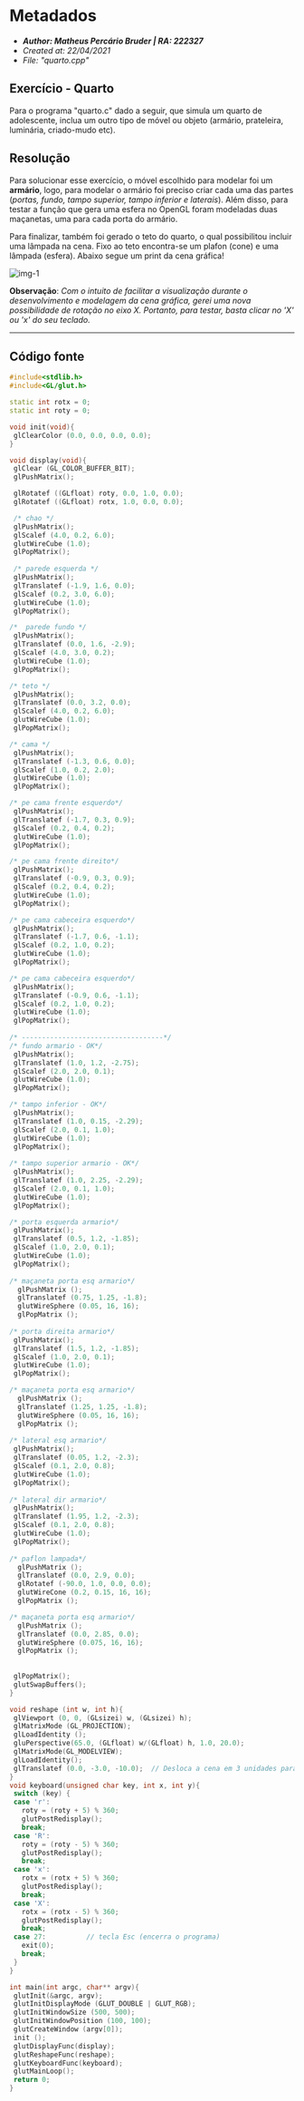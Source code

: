 # Metadados
 * **_Author: Matheus Percário Bruder | RA: 222327_**
 * *Created at: 22/04/2021*
 * *File: "quarto.cpp"*

 ## Exercício - Quarto
  Para o programa "quarto.c" dado a seguir, que simula um quarto de adolescente, inclua um outro tipo de móvel ou objeto (armário, prateleira, luminária, criado-mudo etc).

 ## Resolução
  Para solucionar esse exercício, o móvel escolhido para modelar foi um **armário**, logo, para modelar o armário foi preciso criar cada uma das partes (_portas, fundo, tampo superior, tampo inferior e laterais_). Além disso, para testar a função que gera uma esfera no OpenGL foram modeladas duas maçanetas, uma para cada porta do armário.

  Para finalizar, também foi gerado o teto do quarto, o qual possibilitou incluir uma lâmpada na cena. Fixo ao teto encontra-se um plafon (cone) e uma lâmpada (esfera). Abaixo segue um print da cena gráfica!

  ![img-1](assets/quarto.png)

  **Observação**: *Com o intuito de facilitar a visualização durante o desenvolvimento e modelagem da cena gráfica, gerei uma nova possibilidade de rotação no eixo X. Portanto, para testar, basta clicar no 'X' ou 'x' do seu teclado.*

 ---
 ## Código fonte
 ```C++
#include<stdlib.h>
#include<GL/glut.h>

static int rotx = 0;
static int roty = 0;

void init(void){
  glClearColor (0.0, 0.0, 0.0, 0.0);
}

void display(void){
  glClear (GL_COLOR_BUFFER_BIT);
  glPushMatrix();

  glRotatef ((GLfloat) roty, 0.0, 1.0, 0.0);
  glRotatef ((GLfloat) rotx, 1.0, 0.0, 0.0);

  /* chao */
  glPushMatrix();
  glScalef (4.0, 0.2, 6.0);
  glutWireCube (1.0);
  glPopMatrix();
   
  /* parede esquerda */
  glPushMatrix();
  glTranslatef (-1.9, 1.6, 0.0);
  glScalef (0.2, 3.0, 6.0);
  glutWireCube (1.0);
  glPopMatrix();

/*  parede fundo */
  glPushMatrix();
  glTranslatef (0.0, 1.6, -2.9);
  glScalef (4.0, 3.0, 0.2);
  glutWireCube (1.0);
  glPopMatrix();

/* teto */
  glPushMatrix();
  glTranslatef (0.0, 3.2, 0.0);
  glScalef (4.0, 0.2, 6.0);
  glutWireCube (1.0);
  glPopMatrix();

/* cama */
  glPushMatrix();
  glTranslatef (-1.3, 0.6, 0.0);
  glScalef (1.0, 0.2, 2.0);
  glutWireCube (1.0);
  glPopMatrix();

/* pe cama frente esquerdo*/
  glPushMatrix();
  glTranslatef (-1.7, 0.3, 0.9);
  glScalef (0.2, 0.4, 0.2);
  glutWireCube (1.0);
  glPopMatrix();

/* pe cama frente direito*/
  glPushMatrix();
  glTranslatef (-0.9, 0.3, 0.9);
  glScalef (0.2, 0.4, 0.2);
  glutWireCube (1.0);
  glPopMatrix();

/* pe cama cabeceira esquerdo*/
  glPushMatrix();
  glTranslatef (-1.7, 0.6, -1.1);
  glScalef (0.2, 1.0, 0.2);
  glutWireCube (1.0);
  glPopMatrix();

/* pe cama cabeceira esquerdo*/
  glPushMatrix();
  glTranslatef (-0.9, 0.6, -1.1);
  glScalef (0.2, 1.0, 0.2);
  glutWireCube (1.0);
  glPopMatrix();
  
/* -----------------------------------*/
/* fundo armario - OK*/
  glPushMatrix();
  glTranslatef (1.0, 1.2, -2.75);
  glScalef (2.0, 2.0, 0.1);
  glutWireCube (1.0);
  glPopMatrix();

/* tampo inferior - OK*/
  glPushMatrix();
  glTranslatef (1.0, 0.15, -2.29);
  glScalef (2.0, 0.1, 1.0);
  glutWireCube (1.0);
  glPopMatrix();
  
/* tampo superior armario - OK*/
  glPushMatrix();
  glTranslatef (1.0, 2.25, -2.29);
  glScalef (2.0, 0.1, 1.0);
  glutWireCube (1.0);
  glPopMatrix();

/* porta esquerda armario*/
  glPushMatrix();
  glTranslatef (0.5, 1.2, -1.85);
  glScalef (1.0, 2.0, 0.1);
  glutWireCube (1.0);
  glPopMatrix();
  
/* maçaneta porta esq armario*/
   glPushMatrix ();
   glTranslatef (0.75, 1.25, -1.8); 
   glutWireSphere (0.05, 16, 16);
   glPopMatrix ();
  
/* porta direita armario*/
  glPushMatrix();
  glTranslatef (1.5, 1.2, -1.85);
  glScalef (1.0, 2.0, 0.1);
  glutWireCube (1.0);
  glPopMatrix();

/* maçaneta porta esq armario*/
   glPushMatrix ();
   glTranslatef (1.25, 1.25, -1.8); 
   glutWireSphere (0.05, 16, 16);
   glPopMatrix ();
  
/* lateral esq armario*/
  glPushMatrix();
  glTranslatef (0.05, 1.2, -2.3);
  glScalef (0.1, 2.0, 0.8);
  glutWireCube (1.0);
  glPopMatrix();
  
/* lateral dir armario*/
  glPushMatrix();
  glTranslatef (1.95, 1.2, -2.3);
  glScalef (0.1, 2.0, 0.8);
  glutWireCube (1.0);
  glPopMatrix();
  
/* paflon lampada*/
   glPushMatrix ();
   glTranslatef (0.0, 2.9, 0.0); 
   glRotatef (-90.0, 1.0, 0.0, 0.0);
   glutWireCone (0.2, 0.15, 16, 16);
   glPopMatrix ();

/* maçaneta porta esq armario*/
   glPushMatrix ();
   glTranslatef (0.0, 2.85, 0.0); 
   glutWireSphere (0.075, 16, 16);
   glPopMatrix ();
  
  
  glPopMatrix();
  glutSwapBuffers();
}

void reshape (int w, int h){
  glViewport (0, 0, (GLsizei) w, (GLsizei) h);
  glMatrixMode (GL_PROJECTION);
  glLoadIdentity ();
  gluPerspective(65.0, (GLfloat) w/(GLfloat) h, 1.0, 20.0);
  glMatrixMode(GL_MODELVIEW);
  glLoadIdentity();
  glTranslatef (0.0, -3.0, -10.0);  // Desloca a cena em 3 unidades para baixo!
}
void keyboard(unsigned char key, int x, int y){
  switch (key) {
  case 'r':
    roty = (roty + 5) % 360;
    glutPostRedisplay();
    break;
  case 'R':
    roty = (roty - 5) % 360;
    glutPostRedisplay();
    break;
  case 'x':
    rotx = (rotx + 5) % 360;
    glutPostRedisplay();
    break;  
  case 'X':
    rotx = (rotx - 5) % 360;
    glutPostRedisplay();
    break;  
  case 27: 			// tecla Esc (encerra o programa)
	exit(0);
	break;
  }
}

int main(int argc, char** argv){
  glutInit(&argc, argv);
  glutInitDisplayMode (GLUT_DOUBLE | GLUT_RGB);
  glutInitWindowSize (500, 500); 
  glutInitWindowPosition (100, 100);
  glutCreateWindow (argv[0]);
  init ();
  glutDisplayFunc(display); 
  glutReshapeFunc(reshape);
  glutKeyboardFunc(keyboard);
  glutMainLoop();
  return 0;
}
 ```